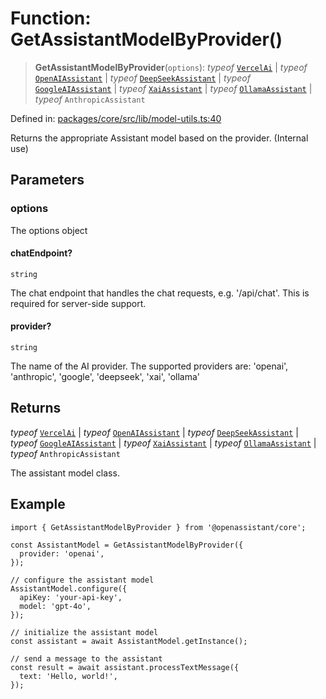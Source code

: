 # Function: GetAssistantModelByProvider()

> **GetAssistantModelByProvider**(`options`): *typeof* [`VercelAi`](../classes/VercelAi.md) \| *typeof* [`OpenAIAssistant`](../classes/OpenAIAssistant.md) \| *typeof* [`DeepSeekAssistant`](../classes/DeepSeekAssistant.md) \| *typeof* [`GoogleAIAssistant`](../classes/GoogleAIAssistant.md) \| *typeof* [`XaiAssistant`](../classes/XaiAssistant.md) \| *typeof* [`OllamaAssistant`](../classes/OllamaAssistant.md) \| *typeof* `AnthropicAssistant`

Defined in: [packages/core/src/lib/model-utils.ts:40](https://github.com/GeoDaCenter/openassistant/blob/28e38a23cf528ccfe10391135d12fba8d3e385da/packages/core/src/lib/model-utils.ts#L40)

Returns the appropriate Assistant model based on the provider. (Internal use)

## Parameters

### options

The options object

#### chatEndpoint?

`string`

The chat endpoint that handles the chat requests, e.g. '/api/chat'. This is required for server-side support.

#### provider?

`string`

The name of the AI provider. The supported providers are: 'openai', 'anthropic', 'google', 'deepseek', 'xai', 'ollama'

## Returns

*typeof* [`VercelAi`](../classes/VercelAi.md) \| *typeof* [`OpenAIAssistant`](../classes/OpenAIAssistant.md) \| *typeof* [`DeepSeekAssistant`](../classes/DeepSeekAssistant.md) \| *typeof* [`GoogleAIAssistant`](../classes/GoogleAIAssistant.md) \| *typeof* [`XaiAssistant`](../classes/XaiAssistant.md) \| *typeof* [`OllamaAssistant`](../classes/OllamaAssistant.md) \| *typeof* `AnthropicAssistant`

The assistant model class.

## Example

```tsx
import { GetAssistantModelByProvider } from '@openassistant/core';

const AssistantModel = GetAssistantModelByProvider({
  provider: 'openai',
});

// configure the assistant model
AssistantModel.configure({
  apiKey: 'your-api-key',
  model: 'gpt-4o',
});

// initialize the assistant model
const assistant = await AssistantModel.getInstance();

// send a message to the assistant
const result = await assistant.processTextMessage({
  text: 'Hello, world!',
});
```
